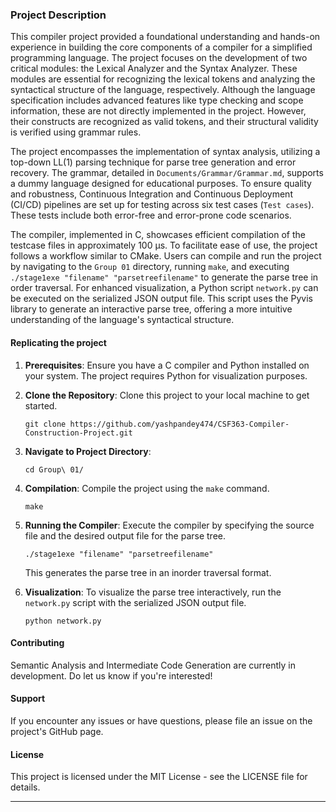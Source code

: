 ### Project Description

This compiler project provided a foundational understanding and hands-on experience in building the core components of a compiler for a simplified programming language. The project focuses on the development of two critical modules: the Lexical Analyzer and the Syntax Analyzer. These modules are essential for recognizing the lexical tokens and analyzing the syntactical structure of the language, respectively. Although the language specification includes advanced features like type checking and scope information, these are not directly implemented in the project. However, their constructs are recognized as valid tokens, and their structural validity is verified using grammar rules.

The project encompasses the implementation of syntax analysis, utilizing a top-down LL(1) parsing technique for parse tree generation and error recovery. The grammar, detailed in `Documents/Grammar/Grammar.md`, supports a dummy language designed for educational purposes. To ensure quality and robustness, Continuous Integration and Continuous Deployment (CI/CD) pipelines are set up for testing across six test cases (`Test cases`). These tests include both error-free and error-prone code scenarios.

The compiler, implemented in C, showcases efficient compilation of the testcase files in approximately 100 µs. To facilitate ease of use, the project follows a workflow similar to CMake. Users can compile and run the project by navigating to the `Group 01` directory, running `make`, and executing `./stage1exe "filename" "parsetreefilename"` to generate the parse tree in order traversal. For enhanced visualization, a Python script `network.py` can be executed on the serialized JSON output file. This script uses the Pyvis library to generate an interactive parse tree, offering a more intuitive understanding of the language's syntactical structure.


#### Replicating the project

1. **Prerequisites**: Ensure you have a C compiler and Python installed on your system. The project requires Python for visualization purposes.

2. **Clone the Repository**: Clone this project to your local machine to get started.

   ```
   git clone https://github.com/yashpandey474/CSF363-Compiler-Construction-Project.git
   ```

3. **Navigate to Project Directory**:

   ```
   cd Group\ 01/
   ```

4. **Compilation**: Compile the project using the `make` command.

   ```
   make
   ```

5. **Running the Compiler**:
   Execute the compiler by specifying the source file and the desired output file for the parse tree.

   ```
   ./stage1exe "filename" "parsetreefilename"
   ```

   This generates the parse tree in an inorder traversal format.

6. **Visualization**:
   To visualize the parse tree interactively, run the `network.py` script with the serialized JSON output file.

   ```
   python network.py
   ```

#### Contributing

Semantic Analysis and Intermediate Code Generation are currently in development. Do let us know if you're interested!

#### Support

If you encounter any issues or have questions, please file an issue on the project's GitHub page.

#### License

This project is licensed under the MIT License - see the LICENSE file for details.

---
